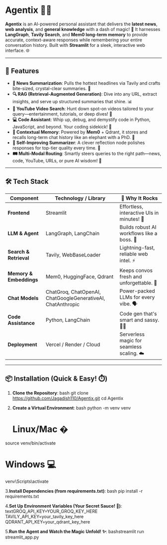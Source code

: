 # Agentix 📰✨

**Agentix** is an AI-powered personal assistant that delivers the **latest news**, **web analysis**, and **general knowledge** with a dash of magic! 🚀 It harnesses **LangGraph**, **Tavily Search**, and **Mem0 long-term memory** to provide accurate, context-aware responses while remembering your entire conversation history. Built with **Streamlit** for a sleek, interactive web interface. 🌐

---

## 🚀 **Features**

- **📰 News Summarization**: Pulls the hottest headlines via Tavily and crafts bite-sized, crystal-clear summaries. 📝
- **🔍 RAG (Retrieval-Augmented Generation)**: Dive into any URL, extract insights, and serve up structured summaries that shine. 📊
- **🎥 YouTube Video Search**: Hunt down spot-on videos tailored to your query—entertainment, tutorials, or deep dives! 🔎
- **💻 Code Assistant**: Whip up, debug, and demystify code in Python, JavaScript, and beyond. Your coding sidekick! 🐛
- **🧠 Contextual Memory**: Powered by **Mem0** + Qdrant, it stores and recalls long-term chat history like an elephant with a PhD. 🐘
- **🔄 Self-Improving Summarizer**: A clever reflection node polishes responses for top-tier quality every time. 💎
- **🛤️ Multi-Modal Routing**: Smartly steers queries to the right path—news, code, YouTube, URLs, or pure AI wisdom! 🧭

---

## 🛠️ **Tech Stack**

| Component                  | Technology / Library          | 🎯 Why It Rocks |
|----------------------------|-------------------------------|-----------------|
| **Frontend**               | Streamlit                     | Effortless, interactive UIs in minutes! 🎨 |
| **LLM & Agent**            | LangGraph, LangChain          | Builds robust AI workflows like a boss. 🤖 |
| **Search & Retrieval**     | Tavily, WebBaseLoader         | Lightning-fast, reliable web intel. ⚡ |
| **Memory & Embeddings**    | Mem0, HuggingFace, Qdrant     | Keeps convos fresh and unforgettable. 💾 |
| **Chat Models**            | ChatGroq, ChatOpenAI, ChatGoogleGenerativeAI, ChatAnthropic | Power-packed LLMs for every vibe. 🗣️ |
| **Code Assistance**        | Python, LangChain             | Code gen that's smart and sassy. 🧑‍💻 |
| **Deployment**             | Vercel / Render / Cloud       | Serverless magic for seamless scaling. ☁️ |

---

## 📦 **Installation** (Quick & Easy! ⏱️)

1. **Clone the Repository**:
   bash
   git clone https://github.com/Jagadish110/Agentix.git
   cd Agentix

2. **Create a Virtual Environment**:
  bash
  python -m venv venv
   # Linux/Mac �
  source venv/bin/activate
   # Windows 💻
  venv\Scripts\activate    

3.**Install Dependencies (from requirements.txt)**:
  bash
  pip install -r requirements.txt

4.**Set Up Environment Variables (Your Secret Sauce! 🔑)**:
  textGROQ_API_KEY=YOUR_GROQ_KEY_HERE
  TAVILY_API_KEY=your_tavily_key_here
  QDRANT_API_KEY=your_qdrant_key_here

5.**Run the Agent and Watch the Magic Unfold! ✨**:
  bashstreamlit run streamlit_app.py
